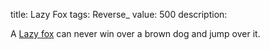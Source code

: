 title: Lazy Fox
tags: Reverse_
value: 500
description: <p>A <a href="/tasks/lazy_fox_c8f2985476d44f8a013f2c904db9cbf4a2446684.txz">Lazy fox</a> can never win over a brown dog and jump over it.</p>
